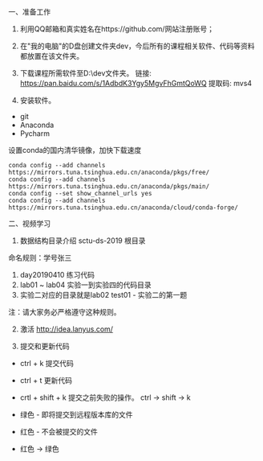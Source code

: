 
一、准备工作

1. 利用QQ邮箱和真实姓名在https://github.com/网站注册账号；

2. 在"我的电脑"的D盘创建文件夹dev，今后所有的课程相关软件、代码等资料都放置在该文件夹。

3. 下载课程所需软件至D:\dev文件夹。
链接: https://pan.baidu.com/s/1AdbdK3Ygy5MgvFhGmtQoWQ 提取码: mvs4 

4. 安装软件。
- git
- Anaconda 
- Pycharm


设置conda的国内清华镜像，加快下载速度
```shell
conda config --add channels https://mirrors.tuna.tsinghua.edu.cn/anaconda/pkgs/free/
conda config --add channels https://mirrors.tuna.tsinghua.edu.cn/anaconda/pkgs/main/
conda config --set show_channel_urls yes
conda config --add channels https://mirrors.tuna.tsinghua.edu.cn/anaconda/cloud/conda-forge/
```

二、视频学习

1. 数据结构目录介绍
sctu-ds-2019 根目录

命名规则：学号张三
1. day20190410 练习代码 
2. lab01 ~ lab04 实验一到实验四的代码目录
3. 实验二对应的目录就是lab02
test01 - 实验二的第一题

注：请大家务必严格遵守这种规则。


2. 激活
http://idea.lanyus.com/

3. 提交和更新代码

- ctrl + k 提交代码
- ctrl + t 更新代码
- crtl + shift + k 提交之前失败的操作。  ctrl -> shift -> k




- 绿色 - 即将提交到远程版本库的文件
- 红色 - 不会被提交的文件

- 红色 -> 绿色


